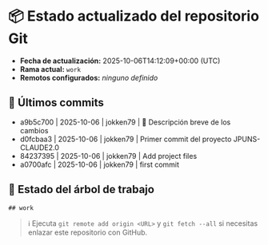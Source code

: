 # 📦 Estado actualizado del repositorio Git

- **Fecha de actualización:** 2025-10-06T14:12:09+00:00 (UTC)
- **Rama actual:** `work`
- **Remotos configurados:** _ninguno definido_

## 📜 Últimos commits
- a9b5c700 | 2025-10-06 | jokken79 | 🧠 Descripción breve de los cambios
- d0fcbaa3 | 2025-10-06 | jokken79 | Primer commit del proyecto JPUNS-CLAUDE2.0
- 84237395 | 2025-10-06 | jokken79 | Add project files
- a0700afc | 2025-10-06 | jokken79 | first commit

## 📂 Estado del árbol de trabajo
```
## work
```

> ℹ️ Ejecuta `git remote add origin <URL>` y `git fetch --all` si necesitas enlazar este repositorio con GitHub.
